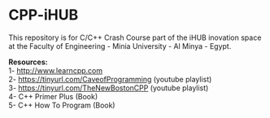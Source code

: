 # CPP-iHUB

This repository is for C/C++ Crash Course part of the iHUB inovation space at the Faculty of Engineering - Minia University - Al Minya - Egypt.

**Resources: <br />**
1- http://www.learncpp.com <br />
2- https://tinyurl.com/CaveofProgramming  (youtube playlist) <br />
3- https://tinyurl.com/TheNewBostonCPP    (youtube playlist) <br />
4- C++ Primer Plus (Book) <br />
5- C++ How To Program  (Book) <br />
  
